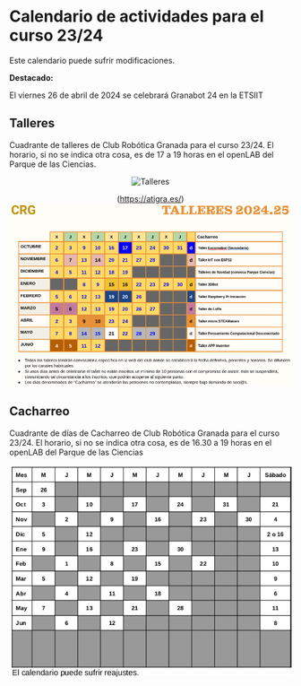 # Calendario de actividades para el curso 23/24
Este calendario puede sufrir modificaciones.

**Destacado:**

El viernes 26 de abril de 2024 se celebrará Granabot 24 en la ETSIIT

## **Talleres**
Cuadrante de talleres de Club Robótica Granada para el curso 23/24. El horario, si no se indica otra cosa, es de 17 a 19 horas en el openLAB del Parque de las Ciencias.

<center>

![Talleres](/img/calendario/cuad_talleres)

(https://atigra.es/)
![Talleres](/img/calendario/cuad_talleres.png)

</center>

## **Cacharreo**
Cuadrante de días de Cacharreo de Club Robótica Granada para el curso 23/24. El horario, si no se indica otra cosa, es de 16.30 a 19 horas en el openLAB del Parque de las Ciencias

<center>
  
![Talleres](/img/calendario/cuad_cach.png)

</center>
